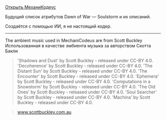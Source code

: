 [Открыть МеханиКодеус](https://demernkardaz.github.io/MechaniCodeus/index.html)

Будущий список атрибутов Dawn of War — Soulstorm и их описаний.

Создаётся с помощью ИИ, я не настоящий кодер.

---

The ambient music used in MechaniCodeus are from Scott Buckley
Использованная в качестве эмбиента музыка за авторством Скотта Бакли

> 'Shadows and Dust' by Scott Buckley - released under CC-BY 4.0.
> 'Decoherence' by Scott Buckley - released under CC-BY 4.0.
> 'The Distant Sun' by Scott Buckley - released under CC-BY 4.0.
> 'The Encounter' by Scott Buckley - released under CC-BY 4.0.
> 'Ephemera' by Scott Buckley - released under CC-BY 4.0.
> 'Computations in a Snowstorm' by Scott Buckley - released under CC-BY 4.0.
> 'The Old Ones' by Scott Buckley - released under CC-BY 4.0.
> 'Soul Searcher' by Scott Buckley - released under CC-BY 4.0.
> 'Machina' by Scott Buckley - released under CC-BY 4.0.

> www.scottbuckley.com.au
